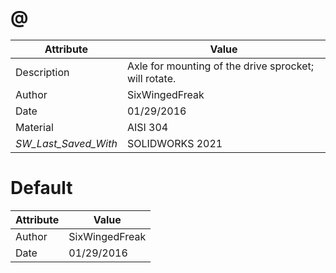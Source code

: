 # @
| Attribute | Value |
| ---  | ---     |
| Description | Axle for mounting of the drive sprocket; will rotate. |
| Author | SixWingedFreak |
| Date | 01/29/2016 |
| Material | AISI 304 |
| _SW_Last_Saved_With_ | SOLIDWORKS 2021 |
# Default
| Attribute | Value |
| ---  | ---     |
| Author | SixWingedFreak |
| Date | 01/29/2016 |
